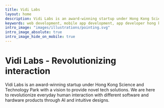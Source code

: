 ```yaml
---
title: Vidi Labs
layout: home
description: Vidi Labs is an award-winning startup under Hong Kong Science and Technology Park that focuses on revolutionizing everyday human interaction with different software and hardware products through AI and intuitive designs.
keywords: web development, mobile app development, app developer hong kong, app developer hk, machine learning hk, artificial intelligence, ai, ml, graphics designer, ui ux, design, vidi labs, vidi labs hk
intro_image: "images/illustrations/pointing.svg"
intro_image_absolute: true
intro_image_hide_on_mobile: true
---
```


# Vidi Labs - Revolutionizing interaction

Vidi Labs is an award-winning startup under Hong Kong Science and Technology Park with a vision to provide novel tech solutions. We are here to revolutionize everyday human interaction with different software and hardware products through AI and intuitive designs.